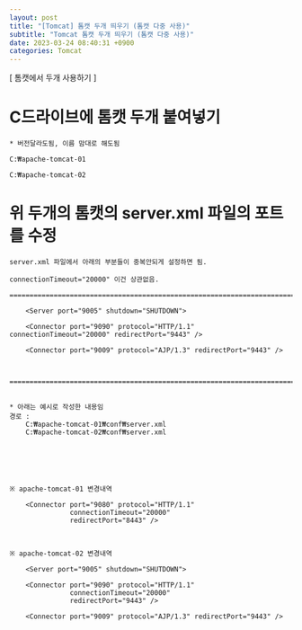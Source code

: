 ```yaml
---
layout: post
title: "[Tomcat] 톰캣 두개 띄우기 (톰캣 다중 사용)"
subtitle: "Tomcat 톰캣 두개 띄우기 (톰캣 다중 사용)"
date: 2023-03-24 08:40:31 +0900
categories: Tomcat
---
```

[ 톰캣에서 두개 사용하기 ]

# C드라이브에 톰캣 두개 붙여넣기 
	* 버전달라도됨, 이름 맘대로 해도됨

	C:₩apache-tomcat-01

	C:₩apache-tomcat-02



# 위 두개의 톰캣의 server.xml 파일의 포트를 수정
	
	server.xml 파일에서 아래의 부분들이 중복안되게 설정하면 됨.

	connectionTimeout="20000" 이건 상관없음.

	=================================================================================================================

		<Server port="9005" shutdown="SHUTDOWN">

		<Connector port="9090" protocol="HTTP/1.1" connectionTimeout="20000" redirectPort="9443" />

		<Connector port="9009" protocol="AJP/1.3" redirectPort="9443" />



	=================================================================================================================


	* 아래는 예시로 작성한 내용임
	경로 : 
		C:₩apache-tomcat-01₩conf₩server.xml
		C:₩apache-tomcat-02₩conf₩server.xml
	

	



	※ apache-tomcat-01 변경내역

		<Connector port="9080" protocol="HTTP/1.1"
				   connectionTimeout="20000"
				   redirectPort="8443" />		

		

	※ apache-tomcat-02 변경내역

		<Server port="9005" shutdown="SHUTDOWN">

		<Connector port="9090" protocol="HTTP/1.1"
				   connectionTimeout="20000"
				   redirectPort="9443" />

		<Connector port="9009" protocol="AJP/1.3" redirectPort="9443" />




                                                                                                                                                                                                                                                                                                                                                                                                                                                                                                                                                                                                                                                                                                                                                                                                                                                                                                                                                                                                                                                                                                                                                                                                                                                                                                 
